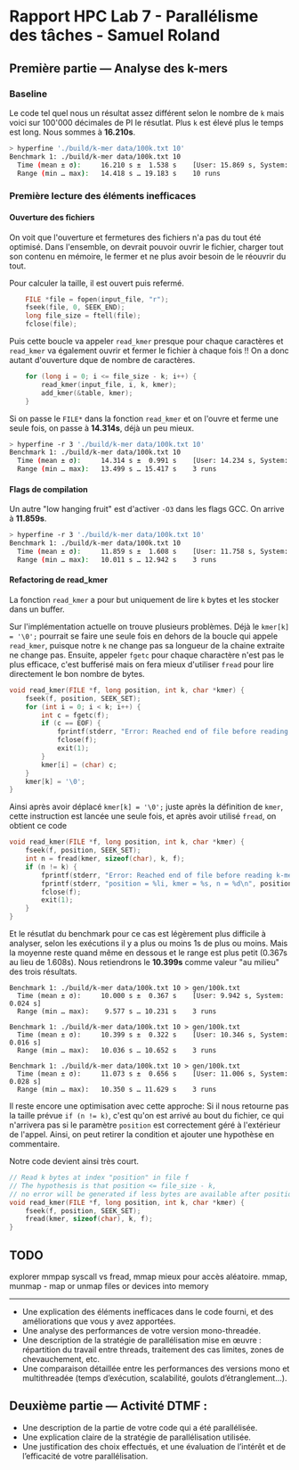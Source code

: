 # Rapport HPC Lab 7 - Parallélisme des tâches - Samuel Roland
## Première partie — Analyse des k-mers

### Baseline
Le code tel quel nous un résultat assez différent selon le nombre de `k` mais voici sur 100'000 décimales de PI le résutlat. Plus `k` est élevé plus le temps est long. Nous sommes à **16.210s**.
```sh
> hyperfine './build/k-mer data/100k.txt 10'
Benchmark 1: ./build/k-mer data/100k.txt 10
  Time (mean ± σ):     16.210 s ±  1.538 s    [User: 15.869 s, System: 0.246 s]
  Range (min … max):   14.418 s … 19.183 s    10 runs
```

### Première lecture des éléments inefficaces
#### Ouverture des fichiers
On voit que l'ouverture et fermetures des fichiers n'a pas du tout été optimisé. Dans l'ensemble, on devrait pouvoir ouvrir le fichier, charger tout son contenu en mémoire, le fermer et ne plus avoir besoin de le réouvrir du tout.

Pour calculer la taille, il est ouvert puis refermé.
```c
    FILE *file = fopen(input_file, "r");
    fseek(file, 0, SEEK_END);
    long file_size = ftell(file);
    fclose(file);
```

Puis cette boucle va appeler `read_kmer` presque pour chaque caractères et `read_kmer` va également ouvrir et fermer le fichier à chaque fois !! On a donc autant d'ouverture dque de nombre de caractères.
```c
    for (long i = 0; i <= file_size - k; i++) {
        read_kmer(input_file, i, k, kmer);
        add_kmer(&table, kmer);
    }
```

Si on passe le `FILE*` dans la fonction `read_kmer` et on l'ouvre et ferme une seule fois, on passe à **14.314s**, déjà un peu mieux.

```sh
> hyperfine -r 3 './build/k-mer data/100k.txt 10'
Benchmark 1: ./build/k-mer data/100k.txt 10
  Time (mean ± σ):     14.314 s ±  0.991 s    [User: 14.234 s, System: 0.020 s]
  Range (min … max):   13.499 s … 15.417 s    3 runs
```

#### Flags de compilation
Un autre "low hanging fruit" est d'activer `-O3` dans les flags GCC. On arrive à **11.859s**.
```sh
> hyperfine -r 3 './build/k-mer data/100k.txt 10'
Benchmark 1: ./build/k-mer data/100k.txt 10
  Time (mean ± σ):     11.859 s ±  1.608 s    [User: 11.758 s, System: 0.022 s]
  Range (min … max):   10.011 s … 12.942 s    3 runs
```

#### Refactoring de read_kmer

La fonction `read_kmer` a pour but uniquement de lire `k` bytes et les stocker dans un buffer.

Sur l'implémentation actuelle on trouve plusieurs problèmes. Déjà le `kmer[k] = '\0';` pourrait se faire une seule fois en dehors de la boucle qui appele `read_kmer`, puisque notre `k` ne change pas sa longueur de la chaine extraite ne change pas. Ensuite, appeler `fgetc` pour chaque charactère n'est pas le plus efficace, c'est bufferisé mais on fera mieux d'utiliser `fread` pour lire directement le bon nombre de bytes.
```c
void read_kmer(FILE *f, long position, int k, char *kmer) {
    fseek(f, position, SEEK_SET);
    for (int i = 0; i < k; i++) {
        int c = fgetc(f);
        if (c == EOF) {
            fprintf(stderr, "Error: Reached end of file before reading k-mer.\n");
            fclose(f);
            exit(1);
        }
        kmer[i] = (char) c;
    }
    kmer[k] = '\0';
}
```

Ainsi après avoir déplacé `kmer[k] = '\0';` juste après la définition de `kmer`, cette instruction est lancée une seule fois, et après avoir utilisé `fread`, on obtient ce code

```c
void read_kmer(FILE *f, long position, int k, char *kmer) {
    fseek(f, position, SEEK_SET);
    int n = fread(kmer, sizeof(char), k, f);
    if (n != k) {
        fprintf(stderr, "Error: Reached end of file before reading k-mer.\n");
        fprintf(stderr, "position = %li, kmer = %s, n = %d\n", position, kmer, n);
        fclose(f);
        exit(1);
    }
}
```

Et le résutlat du benchmark pour ce cas est légèrement plus difficile à analyser, selon les exécutions il y a plus ou moins 1s de plus ou moins. Mais la moyenne reste quand même en dessous et le range est plus petit (0.367s au lieu de 1.608s). Nous retiendrons le **10.399s** comme valeur "au milieu" des trois résultats.
```
Benchmark 1: ./build/k-mer data/100k.txt 10 > gen/100k.txt
  Time (mean ± σ):     10.000 s ±  0.367 s    [User: 9.942 s, System: 0.024 s]
  Range (min … max):    9.577 s … 10.231 s    3 runs

Benchmark 1: ./build/k-mer data/100k.txt 10 > gen/100k.txt
  Time (mean ± σ):     10.399 s ±  0.322 s    [User: 10.346 s, System: 0.016 s]
  Range (min … max):   10.036 s … 10.652 s    3 runs

Benchmark 1: ./build/k-mer data/100k.txt 10 > gen/100k.txt
  Time (mean ± σ):     11.073 s ±  0.656 s    [User: 11.006 s, System: 0.028 s]
  Range (min … max):   10.350 s … 11.629 s    3 runs
```

Il reste encore une optimisation avec cette approche: Si il nous retourne pas la taille prévue `if (n != k)`, c'est qu'on est arrivé au bout du fichier, ce qui n'arrivera pas si le paramètre `position` est correctement géré à l'extérieur de l'appel. Ainsi, on peut retirer la condition et ajouter une hypothèse en commentaire.

Notre code devient ainsi très court.

```c
// Read k bytes at index "position" in file f
// The hypothesis is that position <= file_size - k,
// no error will be generated if less bytes are available after position.
void read_kmer(FILE *f, long position, int k, char *kmer) {
    fseek(f, position, SEEK_SET);
    fread(kmer, sizeof(char), k, f);
}
```

## TODO
explorer mmpap syscall vs fread, mmap mieux pour accès aléatoire.
mmap, munmap - map or unmap files or devices into memory

---
* Une explication des éléments inefficaces dans le code fourni, et des améliorations que vous y avez apportées.
* Une analyse des performances de votre version mono-threadée.
* Une description de la stratégie de parallélisation mise en œuvre : répartition du travail
entre threads, traitement des cas limites, zones de chevauchement, etc.
* Une comparaison détaillée entre les performances des versions mono et multithreadée
(temps d’exécution, scalabilité, goulots d’étranglement...).

## Deuxième partie — Activité DTMF :
* Une description de la partie de votre code qui a été parallélisée.
* Une explication claire de la stratégie de parallélisation utilisée.
* Une justification des choix effectués, et une évaluation de l’intérêt et de l’efficacité de votre parallélisation.
